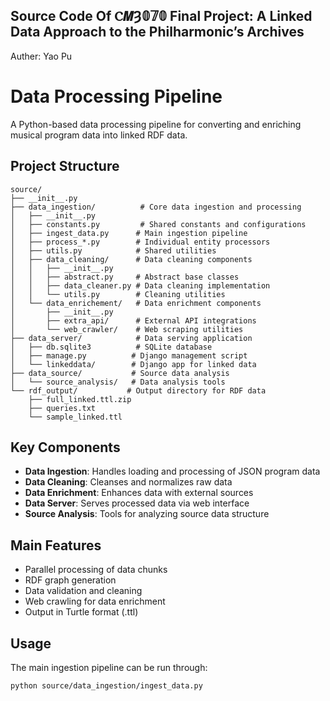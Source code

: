 

## Source Code Of Ⲥ𝙈Ȝ𝟘𝟟𝟘 Final Project: A Linked Data Approach to the Philharmonic’s Archives 
Auther: Yao Pu


# Data Processing Pipeline

A Python-based data processing pipeline for converting and enriching musical program data into linked RDF data.

## Project Structure

```
source/
├── __init__.py
├── data_ingestion/          # Core data ingestion and processing
│   ├── __init__.py
│   ├── constants.py         # Shared constants and configurations
│   ├── ingest_data.py      # Main ingestion pipeline
│   ├── process_*.py        # Individual entity processors
│   ├── utils.py            # Shared utilities
│   ├── data_cleaning/      # Data cleaning components
│   │   ├── __init__.py
│   │   ├── abstract.py     # Abstract base classes
│   │   ├── data_cleaner.py # Data cleaning implementation
│   │   └── utils.py        # Cleaning utilities
│   └── data_enrichement/   # Data enrichment components
│       ├── __init__.py
│       ├── extra_api/      # External API integrations
│       └── web_crawler/    # Web scraping utilities
├── data_server/            # Data serving application
│   ├── db.sqlite3          # SQLite database
│   ├── manage.py          # Django management script
│   └── linkeddata/        # Django app for linked data
├── data_source/           # Source data analysis
│   └── source_analysis/   # Data analysis tools
└── rdf_output/           # Output directory for RDF data
    ├── full_linked.ttl.zip
    ├── queries.txt
    └── sample_linked.ttl
```

## Key Components

- **Data Ingestion**: Handles loading and processing of JSON program data
- **Data Cleaning**: Cleanses and normalizes raw data
- **Data Enrichment**: Enhances data with external sources
- **Data Server**: Serves processed data via web interface
- **Source Analysis**: Tools for analyzing source data structure

## Main Features

- Parallel processing of data chunks
- RDF graph generation
- Data validation and cleaning
- Web crawling for data enrichment
- Output in Turtle format (.ttl)

## Usage

The main ingestion pipeline can be run through:

```sh
python source/data_ingestion/ingest_data.py
```
